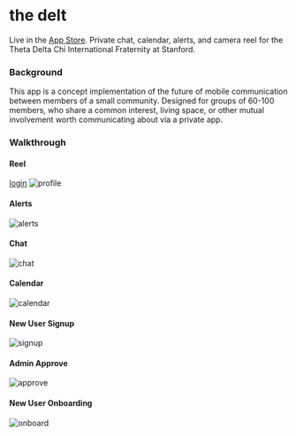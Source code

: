 # the delt
Live in the [App Store](https://appsto.re/us/9yAjab.i). Private chat, calendar, alerts, and camera reel for the Theta Delta Chi International Fraternity at Stanford.

### Background
This app is a concept implementation of the future of mobile communication between members of a small community. Designed for groups of 60-100 members, who share a common interest, living space, or other mutual involvement worth communicating about via a private app.

### Walkthrough
#### Reel
[login](https://github.com/mog96/the-delt/blob/master/Walkthroughs/f1_login.gif)
![profile](https://github.com/mog96/the-delt/blob/master/Walkthroughs/f2_profile.gif)
#### Alerts
![alerts](https://github.com/mog96/the-delt/blob/master/Walkthroughs/f3_alerts.gif)
#### Chat
![chat](https://github.com/mog96/the-delt/blob/master/Walkthroughs/f4_chat.gif)
#### Calendar
![calendar](https://github.com/mog96/the-delt/blob/master/Walkthroughs/f5_calendar.gif)
#### New User Signup
![signup](https://github.com/mog96/the-delt/blob/master/Walkthroughs/f7_signup.gif)
#### Admin Approve
![approve](https://github.com/mog96/the-delt/blob/master/Walkthroughs/f8_approve.gif)
#### New User Onboarding
![onboard](https://github.com/mog96/the-delt/blob/master/Walkthroughs/f9_onboard.gif)
